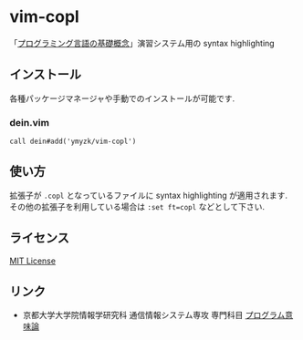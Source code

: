 # vim-copl
「[プログラミング言語の基礎概念](http://www.fos.kuis.kyoto-u.ac.jp/~igarashi/CoPL/)」演習システム用の syntax highlighting

## インストール
各種パッケージマネージャや手動でのインストールが可能です.

### dein.vim
```
call dein#add('ymyzk/vim-copl')
```

## 使い方
拡張子が `.copl` となっているファイルに syntax highlighting が適用されます.
その他の拡張子を利用している場合は `:set ft=copl` などとして下さい.

## ライセンス
[MIT License](LICENSE)

## リンク
- 京都大学大学院情報学研究科 通信情報システム専攻 専門科目 [プログラム意味論](http://www.fos.kuis.kyoto-u.ac.jp/~igarashi/class/sem/)
